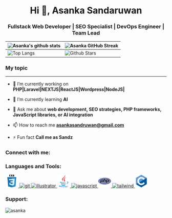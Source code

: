 
<h1 align="center">Hi 👋, Asanka Sandaruwan</h1>
<h3 align="center">Fullstack Web Developer | SEO Specialist | DevOps Engineer | Team Lead</h3>

| ![Asanka's github stats](https://github-readme-stats.vercel.app/api?username=asankasandz&show_icons=true&theme=tokyonight) | ![Asanka GitHub Streak](https://github-readme-streak-stats.herokuapp.com/?user=asankasandz&theme=tokyonight) |
| --- | --- |
| ![Top Langs](https://github-readme-stats.vercel.app/api/top-langs/?username=Aditya664&theme=tokyonight) | ![Github Stars](https://github-readme-stats.vercel.app/api?username=asankasandz&show_icons=true&locale=en&count_private=true&hide_rank=true&custom_title=My%20GitHub%20Stats&disable_animations=true&theme=tokyonight) |


### My topic

---

- 🔭 I’m currently working on **PHP|Laravel|NEXTJS|ReactJS|Wordpress|NodeJS|**

- 🌱 I’m currently learning **AI**

- 💬 Ask me about **web development, SEO strategies, PHP frameworks, JavaScript libraries, or AI integration**

- 📫 How to reach me **asankasandruwan@gmail.com**

- ⚡ Fun fact **Call me as Sandz**

<h3 align="left">Connect with me:</h3>
<p align="left">
</p>

<h3 align="left">Languages and Tools:</h3>
<p align="left"> <a href="https://www.w3schools.com/css/" target="_blank" rel="noreferrer"> <img src="https://raw.githubusercontent.com/devicons/devicon/master/icons/css3/css3-original-wordmark.svg" alt="css3" width="40" height="40"/> </a> <a href="https://git-scm.com/" target="_blank" rel="noreferrer"> <img src="https://www.vectorlogo.zone/logos/git-scm/git-scm-icon.svg" alt="git" width="40" height="40"/> </a> <a href="https://www.adobe.com/in/products/illustrator.html" target="_blank" rel="noreferrer"> <img src="https://www.vectorlogo.zone/logos/adobe_illustrator/adobe_illustrator-icon.svg" alt="illustrator" width="40" height="40"/> </a> <a href="https://www.java.com" target="_blank" rel="noreferrer"> <img src="https://raw.githubusercontent.com/devicons/devicon/master/icons/java/java-original.svg" alt="java" width="40" height="40"/> </a> <a href="https://developer.mozilla.org/en-US/docs/Web/JavaScript" target="_blank" rel="noreferrer"> <img src="https://github.com/Scar1109/skill-icons/blob/Scar1109/icons/JavaScript.svg" alt="javascript" width="50" height="50"/> </a> <a href="https://www.php.net" target="_blank" rel="noreferrer"> <img src="https://raw.githubusercontent.com/devicons/devicon/master/icons/php/php-original.svg" alt="php" width="40" height="40"/> </a> <a href="https://tailwindcss.com/" target="_blank" rel="noreferrer"> <img src="https://www.vectorlogo.zone/logos/tailwindcss/tailwindcss-icon.svg" alt="tailwind" width="40" height="40"/> </a><a href="https://www.cprogramming.com/" target="_blank" rel="noreferrer"> <img src="https://raw.githubusercontent.com/devicons/devicon/master/icons/c/c-original.svg" alt="c" width="40" height="40"/> </a> </p>
<h3 align="left">Support:</h3>
<p><a href="https://www.buymeacoffee.com/asanka"> <img align="left" src="https://cdn.buymeacoffee.com/buttons/v2/default-yellow.png" height="50" width="210" alt="asanka" /></a></p><br><br>
